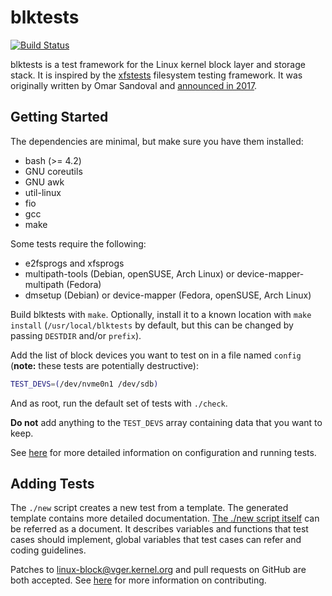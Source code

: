 # blktests

[![Build Status](https://github.com/osandov/blktests/workflows/CI/badge.svg)](https://github.com/osandov/blktests/actions)

blktests is a test framework for the Linux kernel block layer and storage
stack. It is inspired by the [xfstests](https://git.kernel.org/pub/scm/fs/xfs/xfstests-dev.git/)
filesystem testing framework. It was originally written by Omar Sandoval and
[announced in
2017](https://lore.kernel.org/linux-block/20170512184905.GA15267@vader.DHCP.thefacebook.com/).

## Getting Started

The dependencies are minimal, but make sure you have them installed:

- bash (>= 4.2)
- GNU coreutils
- GNU awk
- util-linux
- fio
- gcc
- make

Some tests require the following:

- e2fsprogs and xfsprogs
- multipath-tools (Debian, openSUSE, Arch Linux) or device-mapper-multipath
  (Fedora)
- dmsetup (Debian) or device-mapper (Fedora, openSUSE, Arch Linux)

Build blktests with `make`. Optionally, install it to a known location with
`make install` (`/usr/local/blktests` by default, but this can be changed by
passing `DESTDIR` and/or `prefix`).

Add the list of block devices you want to test on in a file named `config`
(**note:** these tests are potentially destructive):

```sh
TEST_DEVS=(/dev/nvme0n1 /dev/sdb)
```

And as root, run the default set of tests with `./check`.

**Do not** add anything to the `TEST_DEVS` array containing data that you want
to keep.

See [here](Documentation/running-tests.md) for more detailed information on
configuration and running tests.

## Adding Tests

The `./new` script creates a new test from a template. The generated template
contains more detailed documentation. [The ./new script itself](new) can be
referred as a document. It describes variables and functions that test cases
should implement, global variables that test cases can refer and coding
guidelines.

Patches to <linux-block@vger.kernel.org> and pull requests on GitHub are both
accepted. See [here](CONTRIBUTING.md) for more information on contributing.
